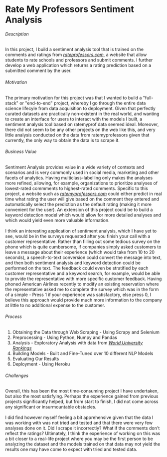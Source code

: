 # Rate My Professors Sentiment Analysis

<h6>Description</h6>
                            <p>
                                In this project, I build a sentiment analysis tool that is trained on the comments and ratings from <a href = 'https://www.ratemyprofessors.com/' target = '_blank'><i>rateprofessors.com</i></a>, a website that allow students to rate schools and professors and submit comments. 
                                I further develop a web application which returns a rating prediction based on a submitted comment by the user.
                            </p>
                            <h6>Motivation</h6>
                            <p>
                                The primary motivation for this project was that I wanted to build a "full-stack" or "end-to-end" project, whereby I go through the entire data science lifecyle from data acquisition to deployment. 
                                Given that perfectly curated datasets are practically non-existent in the real world, and wanting to create an interface for users to interact with the models I built, a sentiment analysis tool based on ratemyprof data seemed ideal.
                                Moreover, there did not seem to be any other projects on the web like this, and very little analysis conducted on the data from ratemyprofessors given that currently, the only way to obtain the data is to scrape it. 
                            </p>       
                            <h6>Business Value</h6>
                            <p>Sentiment Analysis provides value in a wide variety of contexts and scenarios and is very commonly used in social media, marketing and other facets of analytics. 
                                Having multiclass-labelling only makes the analyses more refined, allowing, for example, organizations to prioritize analyses of lowest-rated commments to highest-rated comments.
                                Specific to this project, a website such as <i><a href = 'https://www.ratemyprofessors.com/' target = '_blank'>ratemyprofessors.com</a></i> could either predict in real time what rating the user will give based on the comment they entered and automatically select the prediction as the default rating (making it more convenient for the user).
                                An extension of this project could be to build a keyword detection model which would allow for more detailed analyses and which would yield even more valuable information.<br><br>
                                I think an interesting application of sentiment analysis, which I have yet to see, would be in the surveys requested after you finish your call with a customer representative.
                                Rather than filling out some tedious survey on the phone which is quite cumbersome, if companies simply asked customers to leave a message about their experience (which would take from 10 to 20 seconds), 
                                a speech-to-text conversion could convert the message into text, and then both sentiment analysis and keyword detection could be performed on the text. The feedback could even be stratified by each customer representative and a keyword search, for example, would be able to provide the representative with more specific customer feedback. 
                                Having phoned American Airlines recently to modify an existing reservation where the representative asked me to complete the survey which was in the form of a simple - Press 1 if your experience was satisfactory, else press 0,
                                I believe this approach would provide much more information to the company at little to no additional expense to the customer.
                            </p>
                            <h6>Process</h6>
                            <ol>
                                <li>Obtaining the Data through Web Scraping - Using Scrapy and Selenium</li>
                                <li>Preprocessing - Using Python, Numpy and Pandas</li>
                                <li>Analysis - Exploratory Analysis with data from <a href = 'https://www.timeshighereducation.com/rankings/united-states/2020#!/page/0/length/-1/name/w/sort_by/rank/sort_order/asc/cols/stats' target = '_blank'><i>World University Rankings</i></a></li>
                                <li>Building Models - Built and Fine-Tuned over 10 different NLP Models</li>
                                <li>Evaluating Our Results</li>
                                <li>Deployment - Using Heroku</li>
                            </ol> 
                            <h6>Challenges</h6>
                            <p>
                                Overall, this has been the most time-consuming project I have undertaken, but also the most satisfying. 
                                Perhaps the experience gained from previous projects significantly helped, 
                                but from start to finish, I did not come across any significant or insurmountable obstacles.
                                <br><br>
                                I did find however myself feeling a bit apprehensive given that the data I was working with was not tried and tested and that there were very few analyses done on it. Did I scrape it incorrectly? What if the comments don't reflect the ratings? 
                                Ultimately, I think the experience of working on this was a bit closer to a real-life project where you may be the first person to be analyzing the dataset and the models trained on that data may not yield the results one may have come to expect with tried and tested data. 
                            </p>  
